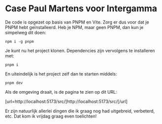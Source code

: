 # Case Paul Martens voor Intergamma

De code is opgezet op basis van PNPM en Vite. Zorg er dus voor dat je PNPM hebt geïnstalleerd. Heb je NPM, maar geen PNPM, dan kun je simpelweg dit doen:

`npm i -g pnpm`

Je kunt nu het project klonen. Dependencies zijn vervolgens te installeren met:

`pnpm i`

En uiteindelijk is het project zelf dan te starten middels:

`pnpm dev`

Als de omgeving draait, is de pagina te zien op dit URL:

[url=http://localhost:5173/src/]http://localhost:5173/src/[/url]

Er zijn natuurlijk allerlei dingen die ik graag nog had uitgebreid, verbeterd, etc. Dat kom ik vrijdag graag even toelichten!
